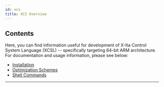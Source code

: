 ```yaml
---
id: xcs
title: XCS Overview
---
```


## Contents

Here, you can find information useful for development of X-Ita Control System Language (XCSL) -- specifically targeting 64-bit ARM architecture.  For documentation and usage information, please see below:
* [Installation](xcs-install.html)
* [Optimization Schemes](xcs-config.html)
* [Shell Commands](xcs-shell.html)

***